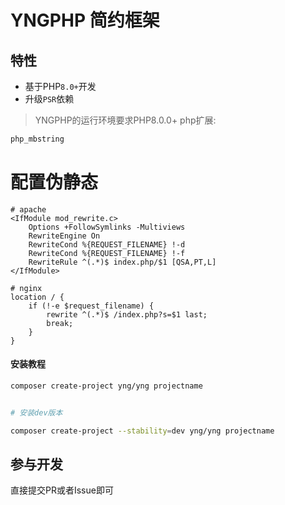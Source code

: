 YNGPHP 简约框架
===============

## 特性

* 基于PHP`8.0+`开发
* 升级`PSR`依赖


> YNGPHP的运行环境要求PHP8.0.0+
php扩展:
```sh
php_mbstring

```

# 配置伪静态
```shell
# apache
<IfModule mod_rewrite.c>
	Options +FollowSymlinks -Multiviews
	RewriteEngine On
	RewriteCond %{REQUEST_FILENAME} !-d
	RewriteCond %{REQUEST_FILENAME} !-f
	RewriteRule ^(.*)$ index.php/$1 [QSA,PT,L]
</IfModule>

# nginx
location / {
    if (!-e $request_filename) {
        rewrite ^(.*)$ /index.php?s=$1 last;
        break;
    }
}
```


#### 安装教程
```sh
composer create-project yng/yng projectname


# 安装dev版本

composer create-project --stability=dev yng/yng projectname
```


## 参与开发

直接提交PR或者Issue即可